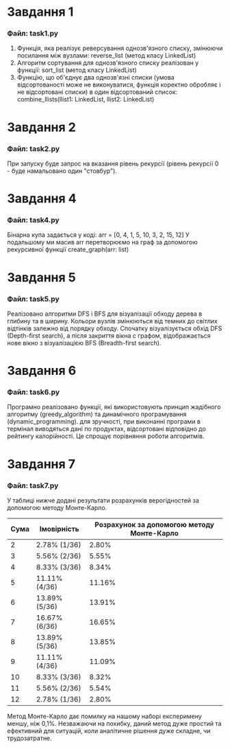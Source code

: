 # Завдання 1

### Файл: task1.py
1. Функція, яка реалізує реверсування однозв'язного списку, змінюючи посилання між вузлами: reverse_list (метод класу LinkedList)
2. Алгоритм сортування для однозв'язного списку реалізован у функції: sort_list (метод класу LinkedList)
3. Функцію, що об'єднує два однозв'язні списки (умова відсортованості може не виконуватися, функція коректно обробляє і не відсортовані списки) в один відсортований список: combine_llists(llist1: LinkedList, llist2: LinkedList)


# Завдання 2

### Файл: task2.py

При запуску буде запрос на вказання рівень рекурсії (рівень рекурсії 0 - буде намальовано один "стовбур").



# Завдання 4

### Файл: task4.py

Бінарна купа задається у коді: arr = [0, 4, 1, 5, 10, 3, 2, 15, 12]
У подальшому ми масив arr перетворюємо на граф за допомогою рекурсивної функції create_graph(arr: list)


# Завдання 5

### Файл: task5.py

Реалізовано алгоритми DFS і BFS для візуалізації обходу дерева в глибину та в ширину.
Кольори вузлів змінюються від темних до світлих відтінків залежно від порядку обходу.
Спочатку візуалізується обхід DFS (Depth-first search), а після закриття вікна с графом, відображається нове вікно з візуалізацією BFS (Breadth-first search).

# Завдання 6

### Файл: task6.py

Програмно реалізовано функції, які використовують принцип жадібного алгоритму (greedy_algorithm) та динамічного програмування (dynamic_programming).
для зручності, при виконанні програми в термінал виводяться дані по продуктах, відсортовані відповідно до рейтингу калорійності. Це спрощує порівняння роботи алгоритмів. 


# Завдання 7

### Файл: task7.py

У таблиці нижче додані результати розрахунків верогідностей за допомогою методу Монте-Карло.

|	Сума	|	Імовірність	|	Розрахунок за допомогою методу Монте-Карло
|	-------	|	---------------	|	---------------------
|	2	|	2.78% (1/36)	|	 2.80%
|	3	|	5.56% (2/36)	|	 5.55%
|	4	|	8.33% (3/36)	|	 8.34%
|	5	|	11.11% (4/36)	|	 11.16%
|	6	|	13.89% (5/36)	|	 13.91%
|	7	|	16.67% (6/36)	|	 16.65%
|	8	|	13.89% (5/36)	|	 13.85%
|	9	|	11.11% (4/36)	|	 11.09%
|	10	|	8.33% (3/36)	|	 8.32%
|	11	|	5.56% (2/36)	|	 5.54%
|	12	|	2.78% (1/36)	|	 2.80%

Метод Монте-Карло дає помилку на нашому наборі експеримену меншу, ніж 0,1%.
Незважаючи на похибку, даний метод дуже простий та ефективний для ситуацій, коли аналітичне рішення дуже складне, чи трудозатратне.